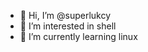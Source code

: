 - 👋 Hi, I’m @superlukcy
- 👀 I’m interested in shell
- 🌱 I’m currently learning linux

<!---
superlukcy/superlukcy is a ✨ special ✨ repository because its `README.md` (this file) appears on your GitHub profile.
You can click the Preview link to take a look at your changes.
--->
